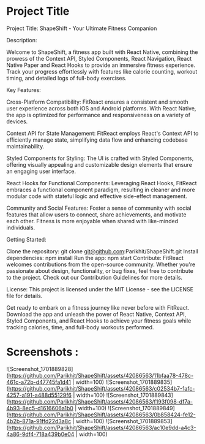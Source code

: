 
# Project Title


Project Title: ShapeShift - Your Ultimate Fitness Companion

Description:

Welcome to ShapeShift, a fitness app built with React Native, combining the prowess of the Context API, Styled Components, React Navigation, React Native Paper and React Hooks to provide an immersive fitness experience. Track your progress effortlessly with features like calorie counting, workout timing, and detailed logs of full-body exercises.

Key Features:

Cross-Platform Compatibility:
FitReact ensures a consistent and smooth user experience across both iOS and Android platforms. With React Native, the app is optimized for performance and responsiveness on a variety of devices.

Context API for State Management:
FitReact employs React's Context API to efficiently manage state, simplifying data flow and enhancing codebase maintainability.

Styled Components for Styling:
The UI is crafted with Styled Components, offering visually appealing and customizable design elements that ensure an engaging user interface.

React Hooks for Functional Components:
Leveraging React Hooks, FitReact embraces a functional component paradigm, resulting in cleaner and more modular code with stateful logic and effective side-effect management.

Community and Social Features:
Foster a sense of community with social features that allow users to connect, share achievements, and motivate each other. Fitness is more enjoyable when shared with like-minded individuals.

Getting Started:

Clone the repository: git clone git@github.com:Parikhit/ShapeShift.git
Install dependencies: npm install
Run the app: npm start
Contribute:
FitReact welcomes contributions from the open-source community. Whether you're passionate about design, functionality, or bug fixes, feel free to contribute to the project. Check out our Contribution Guidelines for more details.

License:
This project is licensed under the MIT License - see the LICENSE file for details.

Get ready to embark on a fitness journey like never before with FitReact. Download the app and unleash the power of React Native, Context API, Styled Components, and React Hooks to achieve your fitness goals while tracking calories, time, and full-body workouts performed.

# Screenshots :
![Screenshot_1701889828](https://github.com/Parikhit/ShapeShift/assets/42086563/11bfaa78-478c-461c-a72b-d47745fa1d41 | width=100)
![Screenshot_1701889835](https://github.com/Parikhit/ShapeShift/assets/42086563/c02534b7-1afc-4257-a191-a488d55129f6 | width=100)
![Screenshot_1701889843](https://github.com/Parikhit/ShapeShift/assets/42086563/f193f098-df7a-4b93-8ec5-d1616606a1b0 | width=100)
![Screenshot_1701889849](https://github.com/Parikhit/ShapeShift/assets/42086563/0b858424-fe12-4b2b-871a-91ffd22d3a8c | width=100)
![Screenshot_1701889853](https://github.com/Parikhit/ShapeShift/assets/42086563/ac10e9dd-a4c3-4a86-9df4-718a439b0e04 | width=100)










